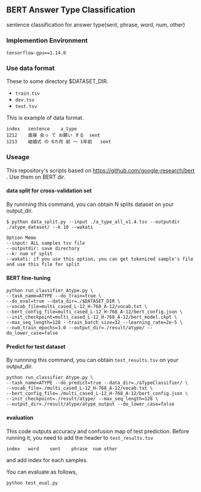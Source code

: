 ## BERT Answer Type Classification
sentence classification for answer type(sent, phrase, word, num, other)

### Implemention Environment
```
tensorflow-gpu==1.14.0
```

### Use data format
These to some directory $DATASET_DIR.
- `train.tsv`
- `dev.tsv`
- `test.tsv`

This is example of data format.
```
index	sentence	a_type
1212	直接 会っ て お願い する	sent
1213	結婚式 の 6カ月 前 ～ 1年前	sent
```

### Useage
This repository's scripts based on https://github.com/google-research/bert .
Use them on BERT dir.

#### data split for cross-validation set
By runnning this command, you can obtain N splits dataset on your output_dir.

```
$ python data_split.py --input ./a_type_all_v1.4.tsv --outputdir ./atype_dataset/ --k 10 --wakati
```

```
Option Memo
--input: ALL samples tsv file
--outputdir: save directory
--k: num of split
--wakati: if you use this option, you can get tokenized sample's file and use this file for split
```

#### BERT fine-tuning

```
python run_classifier_Atype.py \
--task_name=ATYPE --do_train=true \
--do_eval=true --data_dir=./$DATASET_DIR \
--vocab_file=multi_cased_L-12_H-768_A-12/vocab.txt \
--bert_config_file=multi_cased_L-12_H-768_A-12/bert_config.json \
--init_checkpoint=multi_cased_L-12_H-768_A-12/bert_model.ckpt \
--max_seq_length=128 --train_batch_size=32 --learning_rate=2e-5 \
--num_train_epochs=3.0 --output_dir=./result/atype/ --do_lower_case=false
```

#### Predict for test dataset

By runnning this command, you can obtain `test_results.tsv` on your output_dir.

```
python run_classifier_Atype.py \
--task_name=ATYPE --do_predict=true --data_dir=./aTypeClassifier/ \
--vocab_file=./multi_cased_L-12_H-768_A-12/vocab.txt \
--bert_config_file=./multi_cased_L-12_H-768_A-12/bert_config.json \
--init_checkpoint=./result/atype/ --max_seq_length=128 \
--output_dir=./result/atype/atype_output --do_lower_case=false
```


#### evaluation 

This code outputs accuracy and confusion map of test prediction.
Before running it, you need to add the header to `test_results.tsv`
```
index	word	sent	phrase	num	other
```
and add index for each samples.

You can evaluate as follows,

```
python test_eval.py
```
